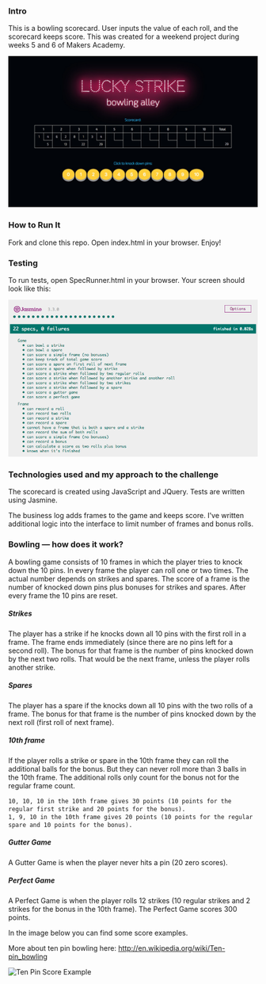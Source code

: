 ### Intro

This is a bowling scorecard. User inputs the value of each roll, and the scorecard keeps score. This was created for a weekend project during weeks 5 and 6 of Makers Academy.

![game screenshot](/public/images/scorecard_screenshot.jpg)

### How to Run It

Fork and clone this repo.  Open index.html in your browser. Enjoy!

### Testing

To run tests, open SpecRunner.html in your browser. Your screen should look like this:

![tests screenshot](/public/images/test_results.png)

### Technologies used and my approach to the challenge

The scorecard is created using JavaScript and JQuery. Tests are written using Jasmine.

The business log adds frames to the game and keeps score. I've written additional logic into the interface to limit number of frames and bonus rolls.

### Bowling — how does it work?

A bowling game consists of 10 frames in which the player tries to knock down the 10 pins. In every frame the player can roll one or two times. The actual number depends on strikes and spares. The score of a frame is the number of knocked down pins plus bonuses for strikes and spares. After every frame the 10 pins are reset.

##### Strikes

The player has a strike if he knocks down all 10 pins with the first roll in a frame. The frame ends immediately (since there are no pins left for a second roll). The bonus for that frame is the number of pins knocked down by the next two rolls. That would be the next frame, unless the player rolls another strike.

##### Spares

The player has a spare if the knocks down all 10 pins with the two rolls of a frame. The bonus for that frame is the number of pins knocked down by the next roll (first roll of next frame).

##### 10th frame

If the player rolls a strike or spare in the 10th frame they can roll the additional balls for the bonus. But they can never roll more than 3 balls in the 10th frame. The additional rolls only count for the bonus not for the regular frame count.

    10, 10, 10 in the 10th frame gives 30 points (10 points for the regular first strike and 20 points for the bonus).
    1, 9, 10 in the 10th frame gives 20 points (10 points for the regular spare and 10 points for the bonus).

##### Gutter Game

A Gutter Game is when the player never hits a pin (20 zero scores).

##### Perfect Game

A Perfect Game is when the player rolls 12 strikes (10 regular strikes and 2 strikes for the bonus in the 10th frame). The Perfect Game scores 300 points.

In the image below you can find some score examples.

More about ten pin bowling here: http://en.wikipedia.org/wiki/Ten-pin_bowling

![Ten Pin Score Example](images/example_ten_pin_scoring.png)
